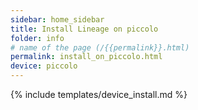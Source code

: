 ```yaml
---
sidebar: home_sidebar
title: Install Lineage on piccolo
folder: info
# name of the page (/{{permalink}}.html)
permalink: install_on_piccolo.html
device: piccolo
---
```

{% include templates/device_install.md %}
